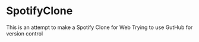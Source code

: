 # SpotifyClone
This is an attempt to make a Spotify Clone for Web
Trying to use GutHub for version control

